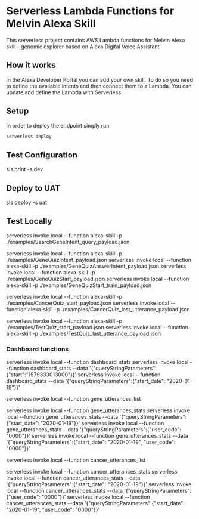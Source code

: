 # Serverless Lambda Functions for Melvin Alexa Skill

This serverless project contains AWS Lambda functions for Melvin Alexa skill - genomic explorer based on Alexa Digital Voice Assistant


## How it works

In the Alexa Developer Portal you can add your own skill. To do so you need to define the available intents and then connect them to a Lambda. You can update and define the Lambda with Serverless.

## Setup

In order to deploy the endpoint simply run

```bash
serverless deploy
```

## Test Configuration
sls print -s dev

## Deploy to UAT
sls deploy -s uat

## Test Locally

serverless invoke local --function alexa-skill -p ./examples/SearchGeneIntent_query_payload.json

serverless invoke local --function alexa-skill -p ./examples/GeneQuizIntent_payload.json
serverless invoke local --function alexa-skill -p ./examples/GeneQuizAnswerIntent_payload.json
serverless invoke local --function alexa-skill -p ./examples/GeneQuizStart_payload.json
serverless invoke local --function alexa-skill -p ./examples/GeneQuizStart_train_payload.json

serverless invoke local --function alexa-skill -p ./examples/CancerQuiz_start_payload.json
serverless invoke local --function alexa-skill -p ./examples/CancerQuiz_last_utterance_payload.json

serverless invoke local --function alexa-skill -p ./examples/TestQuiz_start_payload.json
serverless invoke local --function alexa-skill -p ./examples/TestQuiz_last_utterance_payload.json

### Dashboard functions
serverless invoke local --function dashboard_stats
serverless invoke local --function dashboard_stats --data '{"queryStringParameters":{"start":"1579333013000"}}'
serverless invoke local --function dashboard_stats --data '{"queryStringParameters":{"start_date": "2020-01-19"}}'

serverless invoke local --function gene_utterances_list

serverless invoke local --function gene_utterances_stats
serverless invoke local --function gene_utterances_stats --data '{"queryStringParameters":{"start_date": "2020-01-19"}}'
serverless invoke local --function gene_utterances_stats --data '{"queryStringParameters":{"user_code": "0000"}}'
serverless invoke local --function gene_utterances_stats --data '{"queryStringParameters":{"start_date": "2020-01-19", "user_code": "0000"}}'


serverless invoke local --function cancer_utterances_list

serverless invoke local --function cancer_utterances_stats
serverless invoke local --function cancer_utterances_stats --data '{"queryStringParameters":{"start_date": "2020-01-19"}}'
serverless invoke local --function cancer_utterances_stats --data '{"queryStringParameters":{"user_code": "0000"}}'
serverless invoke local --function cancer_utterances_stats --data '{"queryStringParameters":{"start_date": "2020-01-19", "user_code": "0000"}}'